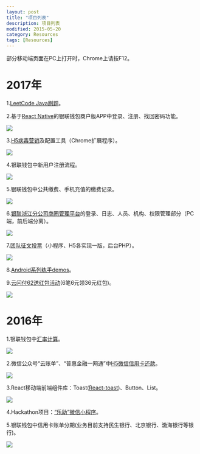 ```yaml
---
layout: post
title: "项目列表"
description: 项目列表
modified: 2015-05-20
category: Resources
tags: [Resources]
---
```


部分移动端页面在PC上打开时，Chrome上请按F12。

# 2017年

1.[LeetCode Java刷题](https://github.com/zhhgit/LeetCode-practice)。

2.基于[React Native](http://facebook.github.io/react-native/)的银联钱包商户版APP中登录、注册、找回密码功能。

<img src="../images/projects/2017_wallet_wallet_manager.png" class="post-img"/>

3.[H5病毒营销](https://wallet.95516.com/s/wl/web/activity/vMarketing2/html/snsIndex.html)及配置工具（Chrome扩展程序）。

<img src="../images/projects/2017_wallet_vmarketing.png" class="post-img"/>

4.银联钱包中新用户注册流程。

<img src="../images/projects/2017_wallet_register.png" class="post-img"/>

5.银联钱包中公共缴费、手机充值的缴费记录。

<img src="../images/projects/2017_wallet_pay_history.png" class="post-img"/>

6.[银联浙江分公司商圈管理平台](https://zj.95516.com/bdp/web/login/html/login.html)的登录、日志、人员、机构、权限管理部分（PC端，前后端分离）。

<img src="../images/projects/2017_wallet_zj_shangquan.png" class="post-img"/>

7.[团队征文投票](https://github.com/zhhgit/Vote)（小程序、H5各实现一版，后台PHP）。

<img src="../images/projects/2017_wallet_vote.png" class="post-img"/>

8.[Android系列练手demos](http://zhanghao90.cn/Blog/android/android-demos)。

9.[云闪付62送红包活动](https://wallet.95516.com/s/wl/web/activity/bonus/html/bonus.html)(6笔6元领36元红包)。

<img src="../images/projects/2017_wallet_62_bonus.png" class="post-img"/>

# 2016年

1.银联钱包中[汇率计算](https://wallet.95516.com/s/wl/web/402/page/life/exchange.html)。

<img src="../images/projects/2016_wallet_rate.png" class="post-img"/>

2.微信公众号“云账单”、“普惠金融一网通”中[H5微信信用卡还款](https://wallet.95516.com/s/wl/web/3rdH5/creditPay/html/creditPay.html)。

<img src="../images/projects/2016_wallet_credit_pay.png" class="post-img"/>

3.React移动端前端组件库：Toast([React-toast](https://github.com/zhhgit/React-toast))、Button、List。

<img src="../images/projects/2016_wallet_react_toast.png" class="post-img"/>

4.Hackathon项目：[“乐助”微信小程序](https://github.com/zhhgit/Lezhu)。

5.银联钱包中信用卡账单分期(业务目前支持民生银行、北京银行、渤海银行等银行)。

<img src="../images/projects/2016_wallet_installment.png" class="post-img"/>

